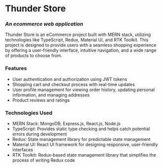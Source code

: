 # Thunder Store
### _An ecommerce web application_

Thunder Store is an eCommerce project built with MERN stack, utilizing technologies like TypeScript, Redux, Material UI, and RTK Toolkit. This project is designed to provide users with a seamless shopping experience by offering a user-friendly interface, intuitive navigation, and a wide range of products to choose from.

### Features
- User authentication and authorization using JWT tokens
- Shopping cart and checkout process with real-time updates
- User profile management for viewing order history, updating personal information, and managing addresses
- Product reviews and ratings


### Technologies Used
- MERN Stack: MongoDB, Express.js, React.js, Node.js
- TypeScript: Provides static type checking and helps catch potential errors during development
- Redux: State management library for predictable state management
- Material UI: React UI framework for designing responsive, user-friendly interfaces
- RTK Toolkit: Redux-based state management library that simplifies the process of writing Redux code

